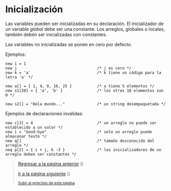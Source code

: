 # Inicialización

Las variables pueden ser inicializadas en su declaración. El inicializador de un variable *global* debe ser una constante. Los arreglos, globales o locales, también deben ser inicializadas con constantes.

Las variables no inicializadas se ponen en cero por defecto. 

Ejemplos:

```pawn
new i = 1
new j                                   /* j es cero */
new k = 'a'                             /* k tiene un código para la letra 'a' */

new a[] = { 1, 4, 9, 16, 25 }           /* a tiene 5 elementos */
new s1[20] = { 'a', 'b' }               /* los otros 18 elementos son 0 */

new s2[] = "Hola mundo..."              /* un string desempaquetada */
```

Ejemplos de declaraciones inválidas:

```pawn
new c[3] = 4                            /* un arreglo no puede ser establecido a un valor */
new i = "Good-bye"                      /* solo un arreglo puede almacenar texto */
new q[]                                 /* tamaño desconocido del arreglo */
neq p[2] = { i + j, k -3 }              /* los inicializadores de un arreglo deben ser constantes */
```

> [Regresar a la página anterior]() ()
>
> [Ir a la página siguiente]() ()
>
> <sub>[Subir al principio de esta página]()</sub>